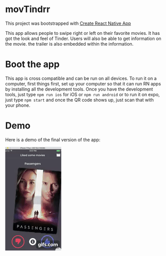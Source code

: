 # movTindrr
This project was bootstrapped with [Create React Native App](https://facebook.github.io/react-native/blog/2017/03/13/introducing-create-react-native-app.html)

This app allows people to swipe right or left on their favorite movies. It has got the look and feel of Tinder. Users will also be able to get information on the movie. the trailer is also embedded within the information. 

# Boot the app
This app is cross compatible and can be run on all devices. To run it on a computer, first things first, set up your computer so that it can run RN apps by installing all the development tools. Once you have the development tools, just type `npm run ios` for iOS or `npm run android` or to run it on expo, just type `npm start` and once the QR code shows up, just scan that with your phone.

# Demo
Here is a demo of the final version of the app:

![Demo](https://github.com/SaadBenn/MovTindrr/blob/master/movTindrr.gif)
